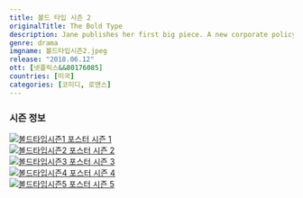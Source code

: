 ```yaml
---
title: 볼드 타입 시즌 2
originalTitle: The Bold Type
description: Jane publishes her first big piece. A new corporate policy gives Sutton the go-ahead with Richard. Adena gets frustrated with Kat.
genre: drama
imgname: 볼드타입시즌2.jpeg
release: "2018.06.12"
ott: [넷플릭스&&80176085]
countries: [미국]
categories: [코미디, 로맨스]
---
```


### 시즌 정보

<div class="season-list">
<div class="item">
<a href="/drama/볼드타입시즌1" >
<img src="/poster/볼드타입시즌1.jpeg" alt="볼드타입시즌1 포스터 ">
시즌 1</a>
</div>

<div class="item">
<a href="/drama/볼드타입시즌2" >
<img src="/poster/볼드타입시즌2.jpeg" alt="볼드타입시즌2 포스터 ">
시즌 2</a>
</div>

<div class="item">
<a href="/drama/볼드타입시즌3" >
<img src="/poster/볼드타입시즌3.jpeg" alt="볼드타입시즌3 포스터 ">
시즌 3</a>
</div>

<div class="item">
<a href="/drama/볼드타입시즌4" >
<img src="/poster/볼드타입시즌4.jpeg" alt="볼드타입시즌4 포스터 ">
시즌 4</a>
</div>

<div class="item">
<a href="/drama/볼드타입시즌5" >
<img src="/poster/볼드타입시즌5.jpeg" alt="볼드타입시즌5 포스터 ">
시즌 5</a>
</div>
</div>
